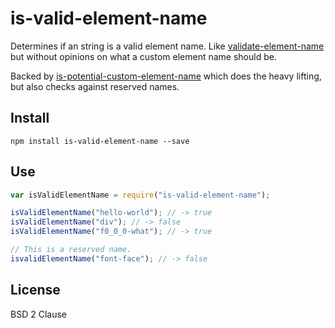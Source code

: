 # is-valid-element-name

Determines if an string is a valid element name. Like [validate-element-name](https://github.com/sindresorhus/validate-element-name) but without opinions on what a custom element name should be.

Backed by [is-potential-custom-element-name](https://github.com/mathiasbynens/is-potential-custom-element-name) which does the heavy lifting, but also checks against reserved names.

## Install

```
npm install is-valid-element-name --save
```

## Use

```js
var isValidElementName = require("is-valid-element-name");

isValidElementName("hello-world"); // -> true
isValidElementName("div"); // -> false
isValidElementName("f0_0_0-what"); // -> true

// This is a reserved name.
isvalidElementName("font-face"); // -> false
```

## License

BSD 2 Clause

